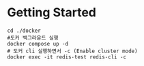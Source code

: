 # Getting Started

```shell
cd ./docker
#도커 백그라운드 실행
docker compose up -d
# 도커 cli 실행하면서 -c (Enable cluster mode)
docker exec -it redis-test redis-cli -c
```
